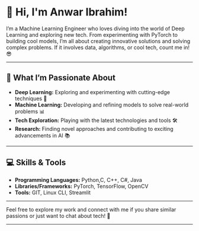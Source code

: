 # 👋 Hi, I'm Anwar Ibrahim!

I’m a Machine Learning Engineer who loves diving into the world of Deep Learning and exploring new tech. From experimenting with PyTorch to building cool models, I’m all about creating innovative solutions and solving complex problems. If it involves data, algorithms, or cool tech, count me in! 😎

---

## 🚀 What I’m Passionate About

- **Deep Learning:** Exploring and experimenting with cutting-edge techniques 🧠
- **Machine Learning:** Developing and refining models to solve real-world problems 📊
- **Tech Exploration:** Playing with the latest technologies and tools 🛠️
- **Research:** Finding novel approaches and contributing to exciting advancements in AI 📚


---

## 💻 Skills & Tools

- **Programming Languages:** Python,C, C++, C#, Java
- **Libraries/Frameworks:** PyTorch, TensorFlow, OpenCV
- **Tools:** GIT, Linux CLI, Streamlit

---

Feel free to explore my work and connect with me if you share similar passions or just want to chat about tech! 🚀

---
